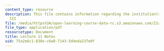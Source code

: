 ```yaml
---
content_type: resource
description: This file contains information regarding the institution(s) of medicine
  III
file: /media/https%3A/open-learning-course-data-rc.s3.amazonaws.com/21a-215-disease-and-health-culture-society-and-ethics-spring-2012/75a2e6c1838ec6a071435d4eda237e0f_MIT21A_215S12_lecture_11.pdf
file_type: application/pdf
resourcetype: Document
title: Lecture 11 Notes
uid: 75a2e6c1-838e-c6a0-7143-5d4eda237e0f
---
```

